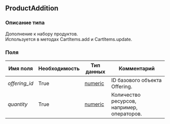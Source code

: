 
## ProductAddition

### Описание типа
Дополнение к набору продуктов.<br/>Используется в методах CartItems.add и CartItems.update.<br/>
### Поля

| Имя поля | Необходимость | Тип данных | Комментарий |
|---|---|---|---|
|*offering_id*|True|[numeric](/types/numeric)|ID базового объекта Offering.<br/>|
|*quantity*|True|[numeric](/types/numeric)|Количество ресурсов, например, операторов.<br/>|
